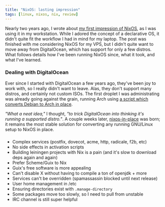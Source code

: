 ```yaml
---
title: "NixOS: lasting impression"
tags: [linux, nixos, nix, review]
---
```


Nearly two years ago, I wrote about [my first impression of
NixOS](https://blog.jeaye.com/2015/11/24/nixos/), as I was using it in my
workstation. While I adored the concept of a declarative OS, it didn't quite fit
the workflow I had in mind for my laptop. The post was finished with me
considering NixOS for my VPS, but I didn't quite want to move away from
DigitalOcean, which has support for only a few distros. What follows details how
I've been running NixOS since, what it took, and what I've learned.

### Dealing with DigitalOcean
Ever since I started with DigitalOcean a few years ago, they've been joy to work
with, so I really didn't want to leave. Alas, they don't support many distros,
and certainly not custom ISOs. The first droplet I was administrating was
already going against the grain, running Arch using [a script which converts
Debian to Arch in place](https://github.com/gh2o/digitalocean-debian-to-arch).

*"What a neat idea,"* I thought, *"to trick DigitalOcean into thinking it's
running a supported distro."*. A couple weeks later,
[nixos-in-place](https://github.com/jeaye/nixos-in-place) was born; it remains
the most stable solution for converting any running GNU/Linux setup to NixOS in
place.

### 

* Complex services (postfix, dovecot, acme, http, radicale, f2b, etc)
* No side effects in activation scripts
* Building leiningen projects with Nix is a pain (and it's slow to download deps
  again and again)
* Prefer Scheme/Guix to Nix
* Guix's free software is more appealing
* Can't disable X without having to compile a ton of openjdk + more
* Services can't be overridden (spamassassin blocked until next release)
* User home management in /etc
* Ensuring directories exist with `.manage-directory`
* Some packages move too slowly, so I need to pull from unstable
* IRC channel is still super helpful
